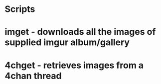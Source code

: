 # Scripts
# imget - downloads all the images of supplied imgur album/gallery
# 4chget - retrieves images from a 4chan thread
